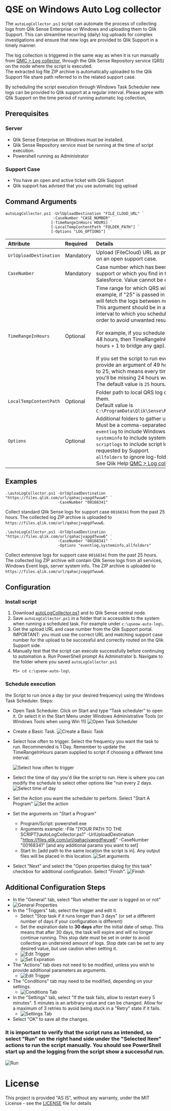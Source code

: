 # QSE on Windows Auto Log collector

The `autoLogCollector.ps1` script can automate the process of collecting logs from Qlik Sense Enterprise on Windows and uploading them to Qlik Support. This can streamline recurring (daily) log uploads for complex investigations and ensure that new logs are provided to Qlik Support in a timely manner.  

The log collection is triggered in the same way as when it is run manually from [QMC > Log collector](https://help.qlik.com/en-US/sense-admin/Subsystems/DeployAdministerQSE/Content/Sense_DeployAdminister/QSEoW/Administer_QSEoW/Managing_QSEoW/log-collector.htm), through the Qlik Sense Repository service (QRS) on the node where the script is executed.  
The extracted log file ZIP archive is automatically uploaded to the Qlik Support file share path referred to in the related support case. 

By scheduling the script execution through Windows Task Scheduler new logs can be provided to Qlik support at a regular interval. Please agree with Qlik Support on the time period of running automatic log collection, 

## Prerequisites 
### Server
- Qlik Sense Enterprise on Windows must be installed.
- Qlik Sense Repository service must be running at the time of script execution.
- Powershell running as Administrator
### Support Case
- You have an open and active ticket with Qlik Support
- Qlik support has advised that you use automatic log upload

## Command Arguments
```
autoLogCollector.ps1 -UrlUploadDestination "FILE_CLOUD_URL" `
                     -CaseNumber "CASE_NUMBER" `
                    [-TimeRangeInHours HOURS] `
                    [-LocalTempContentPath "FOLDER_PATH"] `
                    [-Options "LOG_OPTIONS"] `
```

| Attribute                | Required   | Details                                          |
| :---                     | :---       | :---
| `UrlUploadDestination`   | Mandatory  | Upload (FileCloud) URL as provided by Qlik Support on an open support case.  |
| `CaseNumber`             | Mandatory  | Case number which has been communicated by support or which you find in the case portal in Salesforce. Value cannot be empty. |
| `TimeRangeInHours`       | Optional   | Time range for which QRS will fetch logs. For example, if "25" is passed in as an argument, QRS will fetch the logs between now and 25 hours ago. <BR/> This argument should be in accordance with the time interval to which you schedule this script to run in order to avoid unwanted results. <BR/> <BR/>For example, if you schedule this script to run every 48 hours, then TimeRangeInHours should be 49 (48 hours + 1 to bridge any gap). <BR/> <BR/> If you set the script to run every 48 hours and do not provide an argument of 49 hours, then it will default to 25, which means every time the script executes, you'll be missing 24 hours worth of logs. <BR/> The default value is `25` hours. |
| `LocalTempContentPath`   | Optional   | Folder path to local QRS log output after collecting them. <BR/> Default value is `C:\ProgramData\Qlik\Sense\Repository\TempContent\` |
| `Options`                | Optional   | Additional folders to gather upon log collection. <BR/> Must be a comma-separated value of options:<BR/>`eventlog` to include Windows event logs.<BR/>`systeminfo` to include system information. <BR/>`scriptlogs` to include script log files. Only use if requested by Support.  <BR/>`allfolders` to ignore log-folder filter and export all. <BR/> See Qlik Help [QMC > Log collector](https://help.qlik.com/en-US/sense-admin/Subsystems/DeployAdministerQSE/Content/Sense_DeployAdminister/QSEoW/Administer_QSEoW/Managing_QSEoW/log-collector.htm) for more details. |

## Examples

```
.\autoLogCollector.ps1 -UrlUploadDestination "https://files.qlik.com/url/qahacjvapgdfwuw6" `
                       -CaseNumber "00168341"
```

Collect standard Qlik Sense logs for support case `00168341` from the past 25 hours. 
The collected log ZIP archive is uploaded to `https://files.qlik.com/url/qahacjvapgdfwuw6`.

```
.\autoLogCollector.ps1 -UrlUploadDestination "https://files.qlik.com/url/qahacjvapgdfwuw6" `
                       -CaseNumber "00168341" `
                       -Options "eventlog,systeminfo,allfolders"
```

Collect extensive logs for support case `00168341` from the past 25 hours. 
The collected log ZIP archive will contain Qlik Sense logs from all services, Windows Event logs, server system info.
The ZIP archive is uploaded to `https://files.qlik.com/url/qahacjvapgdfwuw6`.

## Configuration

### Install script

1. Download [autoLogCollector.ps1](https://raw.githubusercontent.com/qlik-product-success/qseow-auto-log-collector/main/autoLogCollector.ps1) and to Qlik Sense central node. 
2. Save `autoLogCollector.ps1` in a folder that is accessible to the system when running a scheduled task. For example under `c:\qseow-auto-log\`.
3. Get the upload URL and case number from the Qlik Support portal. <BR/> IMPORTANT: you must use the correct URL and matching support case number for the upload to be successful and correctly routed on the Qlik Support side.
4. Manually test that the script can execute successfully before continuing to automation
   a. Run PowerShell prompt As Adminstrator
   b. Navigate to the folder where you saved `autoLogCollector.ps1`
      ```
      PS> cd c:\qseow-auto-log\
      ```

### Schedule execution

the Script to run once a day (or your desired frequency) using the Windows Task Scheduler.
Steps:
- Open Task Scheduler. Click on Start and type “Task scheduler” to open it. Or select it in the Start Menu under Windows Administrative Tools (or Windows Tools when using Win 11)
  ![Open Task Scheduler](/images/1.png "Open Task Scheduler")
- Create a Basic Task.
![Create a Basic Task](/images/2.png "Create a Basic Task")
- Select how often to trigger. Select the frequency you want the task to run. Recommended is 1 Day. Remember to update the TimeRangeInHours param supplied to script if choosing a different time interval.

  ![Select how often to trigger](/images/3.png "Select how often to trigger")
- Select the time of day you'd like the script to run. Here is where you can modify the schedule to select other options like "run every 2 days.
  ![Select time of day](/images/4.png "Select time of day to run")
- Set the Action you want the scheduler to perform. Select "Start A Program"
  ![Set the action](/images/5.png "Set the action")
- Set the arguments on "Start a Program"
    - Program/Script: powershell.exe
    - Arguments example: -File "[YOUR PATH TO THE SCRIPT]\autoLogCollector.ps1" -UrlUploadDestination "https://files.qlik.com/url/qahacjvapgdfwuw6" -CaseNumber "00168341" [and any additional params you want to set]
    - Start In: [add path to the same location the script is in]. Any output files will be placed in this location.
![Set arguments](/images/6.png "Set the action")

- Select "Next" and select the "Open properties dialog for this task" checkbox for additional configuration. Select "Finish".
![Finish](/images/7.png "Finish")


## Additional Configuration Steps
- In the "General" tab, select "Run whether the user is logged on or not"
- ![General Properties](/images/8.png "General Properties")
- In the "Triggers" tab, select the trigger and edit it.
    - Select "Stop task if it runs longer than 3 days" (or set a different number of days if your configuration is different)
    - Set the expiration date to **30 days** after the initial date of setup. This means that after 30 days, the task will expire and will no longer continue running. This stop date must be set in order to avoid collecting an undersired amount of logs. Stop date can be set to any desired value, but use caution when setting it.
    -  ![Edit Trigger](/images/9.png "Edit Trigger")
    -  ![Set Expiration](/images/10.png "Set Expiration")
- The "Actions" tab does not need to be modified, unless you wish to provide additional parameters as arguments.
    -  ![Edit Trigger](/images/11.png "Edit Trigger")
- The "Conditions" tab may need to be modified, depending on your settings.
    -  ![Conditions Tab](/images/12.png "Conditions Tab")
- In the "Settings" tab, select "If the task fails, allow to restart every 5 minutes". 5 minutes is an arbitrary value and can be changed. Allow for a maximum of 3 retries to avoid being stuck in a "Retry" state if it fails.
    -  ![Settings Tab](/images/13.png "Settings Tab")
- Select "OK" to save all the changes. 

### It is important to verify that the script runs as intended, so select "Run" on the right hand side under the "Selected Item" actions to run the script manually. You should see PowerShell start up and the logging from the script show a successful run.
![Run](/images/14.png "Run")

# License
This project is provided "AS IS", without any warranty, under the MIT License - see the [LICENSE](./LICENSE) file for details
